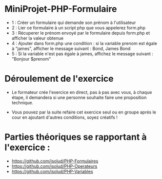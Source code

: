 # MiniProjet-PHP-Formulaire

+ 1 : Créer un formulaire qui demande son prénom à l'utilisateur
+ 2 : Lier ce formulaire à un script php que vous appelerez form.php
+ 3 : Récuperer le prénom envoyé par le formulaire depuis form.php et afficher la valeur obtenue
+ 4 : Ajouter dans form.php une condition : si la variable prenom est égale à "james", afficher le message suivant : Bond, James Bond
+ 5 : Si la variable n'est pas égale à james, affichez le message suivant : "Bonjour $prenom"

# Déroulement de l'exercice

- Le formateur crée l'exercice en direct, pas à pas avec vous, à chaque étape, il demandera si une personne souhaite faire une proposition
 technique.
 
- Vous pouvez par la suite refaire cet exercice seul ou en groupe aprés le cour en ajoutant d'autres conditions, soyez créatifs !

# Parties théoriques se rapportant à l'exercice :

+ https://github.com/isolud/PHP-Formulaires
+ https://github.com/isolud/PHP-Operateurs
+ https://github.com/isolud/PHP-Variables
